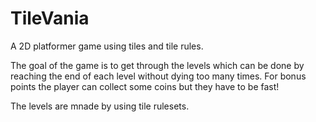 # TileVania
A 2D platformer game using tiles and tile rules.

The goal of the game is to get through the levels which can be done by reaching the end of each level without dying too many times.
For bonus points the player can collect some coins but they have to be fast!

The levels are mnade by using tile rulesets.
